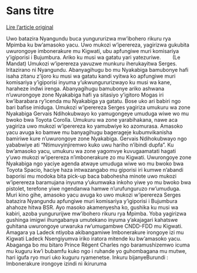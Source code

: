 # Sans titre

[Lire l’article original](https://lemandat.org/kir/blog/2022/05/16/dosiye-yikubitwa-rya-ladeck-wa-mukozi-wiperereza-buca-aja-mu-mpimba/)

Uwo batazira Nyangundu buca yungururizwa mw’ibohero rikuru rya Mpimba ku bw’amasoko yacu. Uwo mukozi w’iperereza, yagirizwa gukubita uwurongoye imbonerakure mu Kigwati, ubu apfungiwe muri komisariya y’igiporisi i Bujumbura. Ariko ku musi wa gatatu yari yatezuriwe.        (Le Mandat)
Umukozi w’iperereza yavuzwe munkuru iherukayitwa Serges. Iritazirano ni Nyangundu. Abanyagihugu bo mu Nyakabiga bamubonye hafi isaha zitanu z’ijoro ku musi wa gatatu kandi vyitwa ko apfungiwe muri komisariya y’igiporisi inyuma y’ukwungururizwayo ku musi wa kane, haraheze indwi irenga. Abanyagihugu bamubonye ariko ashwana n’uwurongoye zone Nyakabiga hafi ya sitasiyo y’igitoro Mogas iri kw’ibarabara ry’icenda mu Nyakabiga ya gatatu. Bose uko ari babiri ngo bari bafise imiduga. Umukozi w’iperereza Serges yagiriza umukuru wa zone Nyakabiga Gervais Ndihokubwayo ko yamugongeye umuduga wiwe wo mu bwoko bwa Toyota Corolla. Umukuru wa zone yarabihakana, nawe aca yagiriza uwo mukozi w’iperereza ko yamubwiye ko azomurasa. Amasoko yacu avuga ko bamwe mu banyagihugu bagerageje kubumvikanisha bamiriwe kure n’uwurongoye zone Nyakabiga. Gervais Ndihokubwayo ngo yababwiye ati “Ntimuvyinjiremwo kuko uwu hariho n’ibindi dupfa”. Ku bw’amasoko yacu, umukuru wa zone yagomvye kuvugaamatati hagati y’uwo mukozi w’iperereza n’imbonerakure zo mu Kigwati. Uwurongoye zone Nyakabiga ngo yaciye agenda atwaye umuduga wiwe wo mu bwoko bwa Toyota Spacio, haciye haza intwazangabo mu giporisi iri kumwe n’abandi baporisi mu modoka bita pick-up baca babohesha minote uwo mukozi w’iperereza baramujana inyuma y’ukumwaka inkoho yiwe yo mu bwoko bwa pistolet, terefone yiwe ngendanwa hamwe n’urufunguruzo rw’umuduga. Muri kino gihe, amasoko yacu avuga ko uwo mukozi w’iperereza Serges batazira Nyangundu apfungiwe muri komisariya y’igiporisi i Bujumbura ahahoze hitwa BSR. Ayo masoko akamenyesha ko, gushika ku musi wa kabiri, azoba yungururijwe mw’ibohero rikuru rya Mpimba. Yoba yagirizwa gushinga imigwi ihungabanya umutekano inyuma y’akajagari kahatswe guhitana uwurongoye urwaruka rw’umugambwe CNDD-FDD mu Kigwati.
Amagara ya Ladeck ntiyoba akibangamiwe
Imbonerakure irongoye izi mu Kigwati Ladeck Nsengiyumva iriko iratora mitende ku bw’amasoko yacu. Abaganga bo mu bitaro Prince Régent Charles ngo baramushizemwo icuma mu kuguru kw’i bubamfu kuko ngo i ruhande yo guhombagana mu mutwe, hari igufa ryo muri uko kuguru ryamenetse.
Inkuru bijanyeBurundi : Imbonerakure irongoye izindi ni ikiruruma